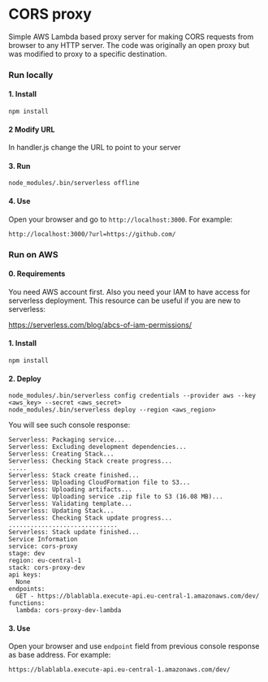 # CORS proxy

Simple AWS Lambda based proxy server for making CORS requests from browser to any HTTP server.  The code was originally an open proxy but was modified to proxy to a specific destination. 

### Run locally

#### 1. Install
```
npm install
```
#### 2 Modify URL
In handler.js change the URL to point to your server

#### 3. Run
```
node_modules/.bin/serverless offline
```
#### 4. Use
Open your browser and go to `http://localhost:3000`. For example:
```
http://localhost:3000/?url=https://github.com/
```
### Run on AWS

#### 0. Requirements
You need AWS account first.
Also you need your IAM to have access for serverless deployment.  This resource can be useful if you are new to serverless:

https://serverless.com/blog/abcs-of-iam-permissions/

#### 1. Install
```
npm install
```
#### 2. Deploy
```
node_modules/.bin/serverless config credentials --provider aws --key <aws_key> --secret <aws_secret>
node_modules/.bin/serverless deploy --region <aws_region>
```
You will see such console response:
```
Serverless: Packaging service...
Serverless: Excluding development dependencies...
Serverless: Creating Stack...
Serverless: Checking Stack create progress...
.....
Serverless: Stack create finished...
Serverless: Uploading CloudFormation file to S3...
Serverless: Uploading artifacts...
Serverless: Uploading service .zip file to S3 (16.08 MB)...
Serverless: Validating template...
Serverless: Updating Stack...
Serverless: Checking Stack update progress...
..............................
Serverless: Stack update finished...
Service Information
service: cors-proxy
stage: dev
region: eu-central-1
stack: cors-proxy-dev
api keys:
  None
endpoints:
  GET - https://blablabla.execute-api.eu-central-1.amazonaws.com/dev/
functions:
  lambda: cors-proxy-dev-lambda
```
#### 3. Use
Open your browser and use `endpoint` field from previous console response as base address. For example:
```
https://blablabla.execute-api.eu-central-1.amazonaws.com/dev/
```

